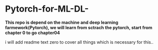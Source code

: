 # Pytorch-for-ML-DL-
**This repo is depend on the machine and deep learning farmework(Pytorch), we will learn from sctrach the pytorch, start from chapter 0 to go chapter04**

i will add readme text zero to cover all things which is necessary for this..

